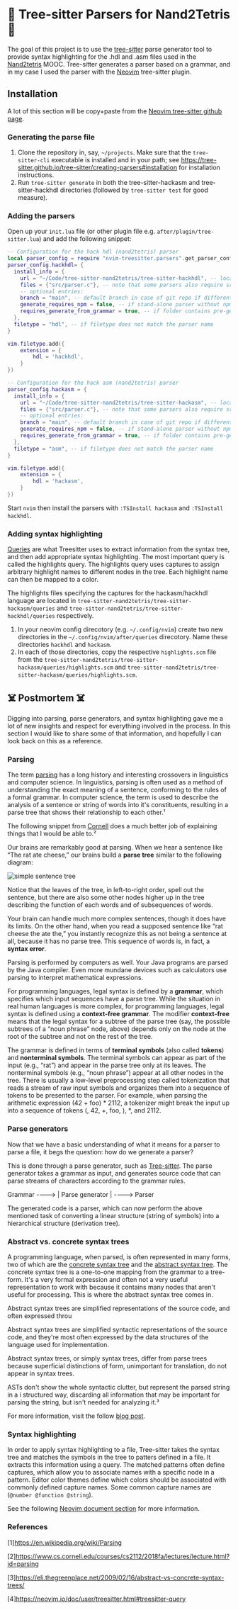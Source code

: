 # 🎄 Tree-sitter Parsers for Nand2Tetris 🎄

The goal of this project is to use the
[tree-sitter](https://github.com/tree-sitter/tree-sitter) parse generator
tool to provide syntax highlighting for the .hdl and .asm files used in the 
[Nand2tetris](https://www.nand2tetris.org/) MOOC.  Tree-sitter generates a 
parser based on a grammar, and in my case I used the parser
with the [Neovim](https://neovim.io/) tree-sitter plugin.

## Installation

A lot of this section will be copy+paste from the [Neovim tree-sitter github page](https://github.com/nvim-treesitter/nvim-treesitter).

### Generating the parse file


1. Clone the repository in, say, `~/projects`. Make sure that the `tree-sitter-cli` executable is installed and in your path; see <https://tree-sitter.github.io/tree-sitter/creating-parsers#installation> for installation instructions.
2. Run `tree-sitter generate` in both the tree-sitter-hackasm and tree-sitter-hackhdl directories (followed by `tree-sitter test` for good measure).

### Adding the parsers

Open up your `init.lua` file (or other plugin file e.g. `after/plugin/tree-sitter.lua`) and add the following snippet:

```lua
-- Configuration for the hack hdl (nand2tetris) parser
local parser_config = require "nvim-treesitter.parsers".get_parser_configs()
parser_config.hackhdl= {
  install_info = {
    url = "~/Code/tree-sitter-nand2tetris/tree-sitter-hackhdl", -- local path or git repo
    files = {"src/parser.c"}, -- note that some parsers also require src/scanner.c or src/scanner.cc
    -- optional entries:
    branch = "main", -- default branch in case of git repo if different from master
    generate_requires_npm = false, -- if stand-alone parser without npm dependencies
    requires_generate_from_grammar = true, -- if folder contains pre-generated src/parser.c
  },
  filetype = "hdl", -- if filetype does not match the parser name
}

vim.filetype.add({
    extension = {
        hdl = 'hackhdl',
    }
})

-- Configuration for the hack asm (nand2tetris) parser
parser_config.hackasm = {
  install_info = {
    url = "~/Code/tree-sitter-nand2tetris/tree-sitter-hackasm", -- local path or git repo
    files = {"src/parser.c"}, -- note that some parsers also require src/scanner.c or src/scanner.cc
    -- optional entries:
    branch = "main", -- default branch in case of git repo if different from master
    generate_requires_npm = false, -- if stand-alone parser without npm dependencies
    requires_generate_from_grammar = true, -- if folder contains pre-generated src/parser.c
  },
  filetype = "asm", -- if filetype does not match the parser name
}

vim.filetype.add({
    extension = {
        hdl = 'hackasm',
    }
})
```

Start `nvim` then install the parsers with `:TSInstall hackasm` and `:TSInstall hackhdl`.

### Adding syntax highlighting

[Queries](https://tree-sitter.github.io/tree-sitter/syntax-highlighting#queries)
are what Treesitter uses to extract information from the syntax tree,
and then add appropriate syntax highlighting. The most important query is called the highlights
query.  The highlights query uses captures to assign arbitrary highlight names to different nodes in the tree.
Each highlight name can then be mapped to a color.

The highlights files specifying the captures for the hackasm/hackhdl language are
located in  `tree-sitter-nand2tetris/tree-sitter-hackasm/queries` and `tree-sitter-nand2tetris/tree-sitter-hackhdl/queries` respectively.

1. In your neovim config direcotory (e.g. `~/.config/nvim`) create two new directories in the `~/.config/nvim/after/queries` direcotory.
Name these directories `hackhdl` and `hackasm`.  
2. In each of those directories, copy the respective `highlights.scm` file from
the `tree-sitter-nand2tetris/tree-sitter-hackasm/queries/highlights.scm` and `tree-sitter-nand2tetris/tree-sitter-hackasm/queries/highlights.scm`.

## ☠️  Postmortem ☠️

Digging into parsing, parse generators, and syntax highlighting gave me a lot of new insights and respect for everything involved in the process.
In this section I would like to share some of that information, and hopefully I can look back on this as a reference.

### Parsing

The term [parsing](https://en.wikipedia.org/wiki/Parsing) has a long history and interesting crossovers in linguistics and computer science.
In linguistics, parsing is often used as a method of understanding the exact meaning of a sentence,
conforming to the rules of a formal grammar. In computer science, the term is used to describe the analysis
of a sentence or string of words into it's constituents, resulting in a parse tree that  shows their
relationship to each other.¹

The following snippet from [Cornell](https://www.cs.cornell.edu/courses/cs2112/2018fa/lectures/lecture.html?id=parsing)
does a much better job of explaining things that I would be able to.²

Our brains are remarkably good at parsing. When we hear a sentence like “The rat ate cheese,” 
our brains build a **parse tree** similar to the following diagram:

![simple sentence tree](.assets/simple-sentence.png)

Notice that the leaves of the tree, in left-to-right order, spell out the sentence, but there are also some other nodes higher up in the tree describing the function of each words and of subsequences of words.

Your brain can handle much more complex sentences, though it does have its limits. On the other hand, when you read a supposed sentence like “rat cheese the ate the,” you instantly recognize this as not being a sentence at all, because it has no parse tree. This sequence of words is, in fact, a **syntax error**.

Parsing is performed by computers as well. Your Java programs are parsed by the Java compiler. Even more mundane devices such as calculators use parsing to interpret mathematical expressions.

For programming languages, legal syntax is defined by a **grammar**, which specifies which input sequences have a parse tree. While the situation in real human languages is more complex, for programming languages, legal syntax is defined using a **context-free grammar**. The modifier **context-free** means that the legal syntax for a subtree of the parse tree (say, the possible subtrees of a “noun phrase” node, above) depends only on the node at the root of the subtree and not on the rest of the tree.

The grammar is defined in terms of **terminal symbols** (also called **tokens**) and **nonterminal symbols**. The terminal symbols can appear as part of the input (e.g., “rat”) and appear in the parse tree only at its leaves. The nonterminal symbols (e.g., “noun phrase”) appear at all other nodes in the tree. There is usually a low-level preprocessing step called tokenization that reads a stream of raw input symbols and organizes them into a sequence of tokens to be presented to the parser. For example, when parsing the arithmetic expression (42 + foo) * 2112, a tokenizer might break the input up into a sequence of tokens (, 42, +, foo, ), *, and 2112.

### Parse generators

Now that we have a basic understanding of what it means for a parser to parse a file,
it begs the question: how do we generate a parser?

This is done through a parse generator, such as [Tree-sitter](https://tree-sitter.github.io/tree-sitter/).
The parse generator takes a grammar as input, and generates source code that can parse streams of 
characters according to the grammar rules.

Grammar ----> | Parse generator | ----> Parser

The generated code is a parser, which can now perform the above mentioned task of
converting a linear structure (string of symbols) into a hierarchical structure (derivation tree).


### Abstract vs. concrete syntax trees

A programming language, when parsed, is often represented in many forms, two of which
are the [concrete syntax tree](https://en.wikipedia.org/wiki/Parse_tree)  and the 
[abstract syntax tree](https://en.wikipedia.org/wiki/Abstract_syntax_tree).  The concrete syntax tree
is a one-to-one mapping from the grammar to a tree-form.  It's a very formal expression
and often not a very useful representation to work with because it contains many nodes
that aren't useful for processing. This is where the abstract syntax tree comes in.

Abstract syntax trees are simplified representations of the source code, and often expressed
throu

Abstract syntax trees  are simplified syntactic representations of the source code, 
and they're most often expressed by the data structures of the language used for implementation.

Abstract syntax trees, or simply syntax trees, differ from parse trees because superficial 
distinctions of form, unimportant for translation, do not appear in syntax trees.

ASTs don't show the whole syntactic clutter, but represent the parsed string in a i
structured way, discarding all information that may be important for parsing the 
string, but isn't needed for analyzing it.³

For more information, visit the follow [blog post](https://eli.thegreenplace.net/2009/02/16/abstract-vs-concrete-syntax-trees/).

### Syntax highlighting

In order to apply syntax highlighting to a file, Tree-sitter takes the syntax tree
and matches the symbols in the tree to patters defined in a file.  It extracts this information
using a query.  The matched patterns often define captures, which allow you to associate names
with a specific node in a pattern.  Editor color themes define which colors should be associated
with commonly defined capture names.  Some common capture names are (`@number @function @string`).

See the following [Neovim document section](https://neovim.io/doc/user/treesitter.html#treesitter-query)
for more information.

### References

[1]https://en.wikipedia.org/wiki/Parsing

[2]https://www.cs.cornell.edu/courses/cs2112/2018fa/lectures/lecture.html?id=parsing

[3]https://eli.thegreenplace.net/2009/02/16/abstract-vs-concrete-syntax-trees/

[4]https://neovim.io/doc/user/treesitter.html#treesitter-query
